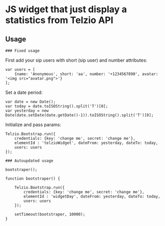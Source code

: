# JS widget that just display a statistics from Telzio API

## Usage
	
	### Fixed usage

First add your sip users with short (sip user) and number attributes:
	
	var users = [
		{name: 'Anonymous', short: 'aa', number: '+1234567890', avatar: '<img src="avatar.png">'}
	];

Set a date period:

	var date = new Date();
  	var today = date.toISOString().split('T')[0];
  	var yesterday = new Date(date.setDate(date.getDate()-1)).toISOString().split('T')[0];

Initialize and pass params:

  	Telzio.Bootstrap.run({
	    credentials: {key: 'change me', secret: 'change me'},
	    elementId : 'telzioWidget', dateFrom: yesterday, dateTo: today,
	    users: users
  	});

  	### Autoupdated usage

    bootstraper();

    function bootstraper() {

    	Telzio.Bootstrap.run({
      		credentials: {key: 'change me', secret: 'change me'},
        	elementId : 'widgetDay', dateFrom: yesterday, dateTo: today,
        	users: users
      	});

      	setTimeout(bootstraper, 10000);
    }  	